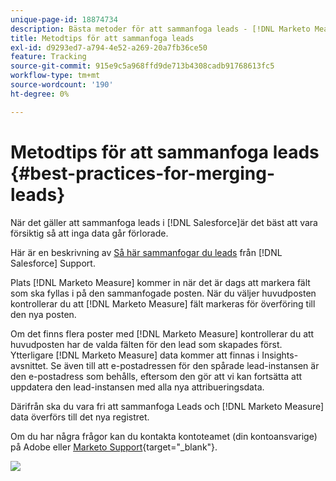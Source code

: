 ```yaml
---
unique-page-id: 18874734
description: Bästa metoder för att sammanfoga leads - [!DNL Marketo Measure]
title: Metodtips för att sammanfoga leads
exl-id: d9293ed7-a794-4e52-a269-20a7fb36ce50
feature: Tracking
source-git-commit: 915e9c5a968ffd9de713b4308cadb91768613fc5
workflow-type: tm+mt
source-wordcount: '190'
ht-degree: 0%

---
```


# Metodtips för att sammanfoga leads {#best-practices-for-merging-leads}

När det gäller att sammanfoga leads i [!DNL Salesforce]är det bäst att vara försiktig så att inga data går förlorade.

Här är en beskrivning av [Så här sammanfogar du leads](https://help.salesforce.com/HTViewHelpDoc?id=leads_merge.htm&amp;language=en_US) från [!DNL Salesforce] Support.

Plats [!DNL Marketo Measure] kommer in när det är dags att markera fält som ska fyllas i på den sammanfogade posten. När du väljer huvudposten kontrollerar du att [!DNL Marketo Measure] fält markeras för överföring till den nya posten.

Om det finns flera poster med [!DNL Marketo Measure] kontrollerar du att huvudposten har de valda fälten för den lead som skapades först. Ytterligare [!DNL Marketo Measure] data kommer att finnas i Insights-avsnittet. Se även till att e-postadressen för den spårade lead-instansen är den e-postadress som behålls, eftersom den gör att vi kan fortsätta att uppdatera den lead-instansen med alla nya attribueringsdata.

Därifrån ska du vara fri att sammanfoga Leads och [!DNL Marketo Measure] data överförs till det nya registret.

Om du har några frågor kan du kontakta kontoteamet (din kontoansvarige) på Adobe eller [Marketo Support](https://nation.marketo.com/t5/support/ct-p/Support){target="_blank"}.

![](assets/1.jpg)
